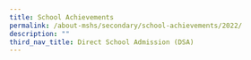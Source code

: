 ```yaml
---
title: School Achievements
permalink: /about-mshs/secondary/school-achievements/2022/
description: ""
third_nav_title: Direct School Admission (DSA)
---
```


